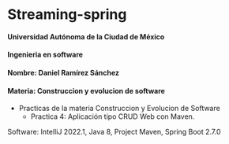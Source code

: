 # Streaming-spring

#### Universidad Autónoma de la Ciudad de México

#### Ingenieria en software

#### Nombre: Daniel Ramírez Sánchez

#### Materia: Construccion y evolucion de software

- Practicas de la materia Construccion y Evolucion de Software
  - Practica 4: Aplicación tipo CRUD Web con Maven.

Software: IntelliJ 2022.1, Java 8, Project Maven, Spring Boot 2.7.0
